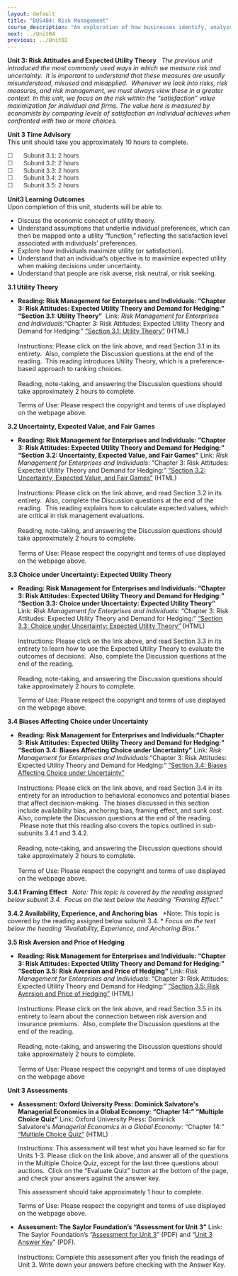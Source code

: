 ```yaml
---
layout: default
title: "BUS404: Risk Management"
course_description: "An exploration of how businesses identify, analyze, and manage the impact of project risk while making critical decisions while creating value for customers and a competitive advantage for the firm."
next: ../Unit04
previous: ../Unit02
---
```

**Unit 3: Risk Attitudes and Expected Utility Theory** <span
id="3"></span> 
*The previous unit introduced the most commonly used ways in which we
measure risk and uncertainty.  It is important to understand that these
measures are usually misunderstood, misused and misapplied.  Whenever we
look into risks, risk measures, and risk management, we must always view
these in a greater context. In this unit, we focus on the risk within
the “satisfaction” value maximization for individual and firms. The
value here is measured by economists by comparing levels of satisfaction
an individual achieves when confronted with two or more choices.*

**Unit 3 Time Advisory**  
This unit should take you approximately 10 hours to complete.  
  
 <span
style="color: rgb(51, 51, 51); font-family: sans-serif; line-height: 16.78333282470703px; ">☐</span><span
style="color: rgb(51, 51, 51); font-family: sans-serif; line-height: 16.78333282470703px; "> 
    Subunit 3.1: 2 hours</span>  
 <span
style="color: rgb(51, 51, 51); font-family: sans-serif; line-height: 16.78333282470703px; ">☐</span><span
style="color: rgb(51, 51, 51); font-family: sans-serif; line-height: 16.78333282470703px; "> 
    Subunit 3.2: 2 hours</span>  
 <span
style="color: rgb(51, 51, 51); font-family: sans-serif; line-height: 16.78333282470703px; ">☐</span><span
style="color: rgb(51, 51, 51); font-family: sans-serif; line-height: 16.78333282470703px; "> 
    Subunit 3.3: 2 hours</span>  
 <span
style="color: rgb(51, 51, 51); font-family: sans-serif; line-height: 16.78333282470703px; ">☐</span><span
style="color: rgb(51, 51, 51); font-family: sans-serif; line-height: 16.78333282470703px; "> 
    Subunit 3.4: 2 hours</span>  
 <span
style="color: rgb(51, 51, 51); font-family: sans-serif; line-height: 16.78333282470703px; ">☐</span><span
style="color: rgb(51, 51, 51); font-family: sans-serif; line-height: 16.78333282470703px; "> 
    Subunit 3.5: 2 hours</span>

**Unit3 Learning Outcomes**  
Upon completion of this unit, students will be able to:  
-   Discuss the economic concept of utility theory.
-   Understand assumptions that underlie individual preferences, which
    can then be mapped onto a utility “function,” reflecting the
    satisfaction level associated with individuals’ preferences.
-   Explore how individuals maximize utility (or satisfaction).
-   Understand that an individual’s objective is to maximize expected
    utility when making decisions under uncertainty.
-   Understand that people are risk averse, risk neutral, or risk
    seeking.

**3.1 Utility Theory** <span id="3.1"></span> 
-   **Reading: Risk Management for Enterprises and Individuals: “Chapter
    3: Risk Attitudes: Expected Utility Theory and Demand for Hedging:”
    “Section 3.1: Utility Theory”**
     Link: *Risk Management for Enterprises and Individuals:*“Chapter 3:
    Risk Attitudes: Expected Utility Theory and Demand for Hedging:”
    [“Section 3.1: Utility
    Theory”](https://resources.saylor.org/archived/wp-content/uploads/2013/06/Risk-Management-Ch3.pdf)
    (HTML)  
        
     Instructions: Please click on the link above, and read Section 3.1
    in its entirety.  Also, complete the Discussion questions at the end
    of the reading.  This reading introduces Utility Theory, which is a
    preference-based approach to ranking choices.  
        
     Reading, note-taking, and answering the Discussion questions should
    take approximately 2 hours to complete.  
      
     Terms of Use: Please respect the copyright and terms of use
    displayed on the webpage above.

**3.2 Uncertainty, Expected Value, and Fair Games** <span
id="3.2"></span> 
-   **Reading: Risk Management for Enterprises and Individuals: “Chapter
    3: Risk Attitudes: Expected Utility Theory and Demand for Hedging:”
    “Section 3.2: Uncertainty, Expected Value, and Fair Games”**
    Link: *Risk Management for Enterprises and Individuals*: “Chapter 3:
    Risk Attitudes: Expected Utility Theory and Demand for Hedging:”
    [“Section 3.2: Uncertainty, Expected Value, and Fair
    Games”](https://resources.saylor.org/archived/wp-content/uploads/2013/06/Risk-Management-Ch3.pdf)
    (HTML)  
        
     Instructions: Please click on the link above, and read Section 3.2
    in its entirety.  Also, complete the Discussion questions at the end
    of the reading.  This reading explains how to calculate expected
    values, which are critical in risk management evaluations.   
        
     Reading, note-taking, and answering the Discussion questions should
    take approximately 2 hours to complete.  
        
     Terms of Use: Please respect the copyright and terms of use
    displayed on the webpage above.

**3.3 Choice under Uncertainty: Expected Utility Theory** <span
id="3.3"></span> 
-   **Reading: Risk Management for Enterprises and Individuals: “Chapter
    3: Risk Attitudes: Expected Utility Theory and Demand for Hedging:”
    “Section 3.3: Choice under Uncertainty: Expected Utility Theory”**
    Link: *Risk Management for Enterprises and Individuals*: “Chapter 3:
    Risk Attitudes: Expected Utility Theory and Demand for Hedging:”
    [“Section 3.3: Choice under Uncertainty: Expected Utility
    Theory”](https://resources.saylor.org/archived/wp-content/uploads/2013/06/Risk-Management-Ch3.pdf)
    (HTML)  
        
     Instructions: Please click on the link above, and read Section 3.3
    in its entirety to learn how to use the Expected Utility Theory to
    evaluate the outcomes of decisions.  Also, complete the Discussion
    questions at the end of the reading.   
        
     Reading, note-taking, and answering the Discussion questions should
    take approximately 2 hours to complete.  
      
     Terms of Use: Please respect the copyright and terms of use
    displayed on the webpage above.

**3.4 Biases Affecting Choice under Uncertainty** <span
id="3.4"></span> 
-   **Reading: Risk Management for Enterprises and Individuals:“Chapter
    3: Risk Attitudes: Expected Utility Theory and Demand for Hedging:”
    “Section 3.4: Biases Affecting Choice under Uncertainty”**
    Link: *Risk Management for Enterprises and Individuals*:“Chapter 3:
    Risk Attitudes: Expected Utility Theory and Demand for Hedging:”
    [“Section 3.4: Biases Affecting Choice under
    Uncertainty”](https://resources.saylor.org/archived/wp-content/uploads/2013/06/Risk-Management-Ch3.pdf)  
        
     Instructions: Please click on the link above, and read Section 3.4
    in its entirety for an introduction to behavioral economics and
    potential biases that affect decision-making.  The biases discussed
    in this section include availability bias, anchoring bias, framing
    effect, and sunk cost.  Also, complete the Discussion questions at
    the end of the reading.  Please note that this reading also covers
    the topics outlined in sub-subunits 3.4.1 and 3.4.2.  
        
     Reading, note-taking, and answering the Discussion questions should
    take approximately 2 hours to complete.  
        
     Terms of Use: Please respect the copyright and terms of use
    displayed on the webpage above.

**3.4.1 Framing Effect** <span id="3.4.1"></span> 
*Note: This topic is covered by the reading assigned below subunit 3.4. 
Focus on the text below the heading “Framing Effect.”*

**3.4.2 Availability, Experience, and Anchoring bias** <span
id="3.4.2"></span> 
*Note: This topic is covered by the reading assigned below subunit
3.4. * *Focus on the text below the heading “Availability, Experience,
and Anchoring Bias.”*

**3.5 Risk Aversion and Price of Hedging** <span id="3.5"></span> 
-   **Reading: Risk Management for Enterprises and Individuals: “Chapter
    3: Risk Attitudes: Expected Utility Theory and Demand for Hedging:”
    “Section 3.5: Risk Aversion and Price of Hedging”**
    Link: *Risk Management for Enterprises and Individuals*: “Chapter 3:
    Risk Attitudes: Expected Utility Theory and Demand for Hedging:”
    [“Section 3.5: Risk Aversion and Price of
    Hedging”](https://resources.saylor.org/archived/wp-content/uploads/2013/06/Risk-Management-Ch3.pdf)
    (HTML)  
        
     Instructions: Please click on the link above, and read Section 3.5
    in its entirety to learn about the connection between risk aversion
    and insurance premiums.  Also, complete the Discussion questions at
    the end of the reading.   
        
     Reading, note-taking, and answering the Discussion questions should
    take approximately 2 hours to complete.  
        
     Terms of Use: Please respect the copyright and terms of use
    displayed on the webpage above

**Unit 3 Assessments** <span id="3.6"></span> 
-   **Assessment: Oxford University Press: Dominick Salvatore's
    Managerial Economics in a Global Economy: “Chapter 14:” “Multiple
    Choice Quiz”**
    Link: Oxford University Press: Dominick Salvatore's *Managerial
    Economics in a Global Economy*: “Chapter 14:” [“Multiple Choice
    Quiz”](http://www.oup.com/us/companion.websites/9780199811786/student/chapt14/multiplechoice/?view=usa)
    (HTML)  
      
     Instructions: This assessment will test what you have learned so
    far for Units 1-3. Please click on the link above, and answer all of
    the questions in the Multiple Choice Quiz, except for the last three
    questions about auctions.  Click on the “Evaluate Quiz” button at
    the bottom of the page, and check your answers against the answer
    key.  
      
     This assessment should take approximately 1 hour to complete.  
      
     Terms of Use: Please respect the copyright and terms of use
    displayed on the webpage above. 

-   **Assessment: The Saylor Foundation’s “Assessment for Unit 3”**
    Link: The Saylor Foundation’s “[Assessment for Unit
    3](https://resources.saylor.org/archived/wp-content/uploads/2012/08/BUS404-Unit-3-Assessment-FINAL.pdf)”
    (PDF) and “[Unit 3 Answer
    Key](https://resources.saylor.org/archived/wp-content/uploads/2012/08/BUS404-Unit-3-Assessment-Answer-Key-FINAL.pdf)”
    (PDF).  
        
     Instructions: Complete this assessment after you finish the
    readings of Unit 3. Write down your answers before checking with the
    Answer Key.


